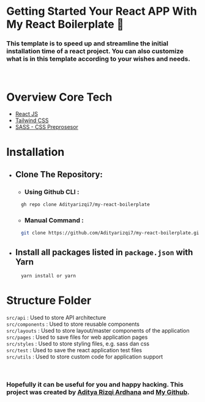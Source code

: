 # **Getting Started Your React APP With My React Boilerplate** :rocket:

### This template is to **speed** up and __streamline the initial installation__ time of a react project. You can also **customize** what is in this template according to your wishes and needs.
<br/>

# **Overview Core Tech**
- [React JS](https://create-react-app.dev/)
- [Tailwind CSS](https://tailwindcss.com/)
- [SASS - CSS Preprosesor](https://sass-lang.com/)

# **Installation**
- ## Clone The Repository:
  - ### Using Github CLI :
  ```bash
    gh repo clone Adityarizqi7/my-react-boilerplate
  ```
  - ### Manual Command :
  ```bash
    git clone https://github.com/Adityarizqi7/my-react-boilerplate.git
  ```
- ## Install all packages listed in `package.json` with Yarn
  ```bash
    yarn install or yarn
  ```
  
# **Structure Folder**
`src/api` : Used to store API architecture<br>
`src/components` : Used to store reusable components<br>
`src/layouts` : Used to store layout/master components of the application<br>
`src/pages` : Used to save files for web application pages<br>
`src/styles` : Used to store styling files, e.g. sass dan css<br>
`src/test` : Used to save the react application test files<br>
`src/utils` : Used to store custom code for application support<br>

<br/>

### **Hopefully it can be useful for you and happy hacking. This project was created by [Aditya Rizqi Ardhana](https://adityara.netlify.app) and [My Github](https://github.com/Adityarizqi7).**
